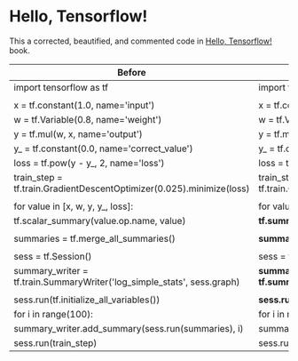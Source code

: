 # Hello, Tensorflow!

This a corrected, beautified, and commented code in [Hello, Tensorflow!](https://www.oreilly.com/learning/hello-tensorflow) book.

| Before                                                                 | After                                                                  |
| ---------------------------------------------------------------------- | ---------------------------------------------------------------------- |
|import tensorflow as tf                                                 |import tensorflow as tf                                                 |
|                                                                        |                                                                        |
|x = tf.constant(1.0, name='input')                                      |x = tf.constant(1.0, name='input')                                      |
|w = tf.Variable(0.8, name='weight')                                     |w = tf.Variable(0.8, name='weight')                                     |
|y = tf.mul(w, x, name='output')                                         |y = tf.mul(w, x, name='output')                                         |
|y_ = tf.constant(0.0, name='correct_value')                             |y_ = tf.constant(0.0, name='correct_value')                             |
|loss = tf.pow(y - y_, 2, name='loss')                                   |loss = tf.pow(y - y_, 2, name='loss')                                   |
|train_step = tf.train.GradientDescentOptimizer(0.025).minimize(loss)    |train_step = tf.train.GradientDescentOptimizer(0.025).minimize(loss)    |
|                                                                        |                                                                        |
|for value in [x, w, y, y_, loss]:                                       |for value in [x, w, y, y_, loss]:                                       |
|    tf.scalar_summary(value.op.name, value)                             |   **tf.summary.scalar(value.op.name, value)**                          |
|                                                                        |                                                                        |
|summaries = tf.merge_all_summaries()                                    |**summaries = tf.summary.merge_all()**                                  |
|                                                                        |                                                                        |
|sess = tf.Session()                                                     |sess = tf.Session()                                                     |
|summary_writer = tf.train.SummaryWriter('log_simple_stats', sess.graph) |**summary_writer = tf.summary.FileWriter('log_simple_stats', sess.graph)**|
|                                                                        |                                                                        |
|sess.run(tf.initialize_all_variables())                                 |**sess.run(tf.global_variables_initializer())**                         |
|for i in range(100):                                                    |for i in range(100):                                                    |
|    summary_writer.add_summary(sess.run(summaries), i)                  |    summary_writer.add_summary(sess.run(summaries), i)                  |
|    sess.run(train_step)                                                |    sess.run(train_step)                                                |

